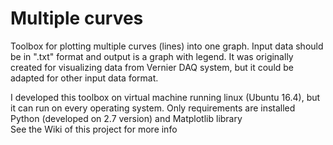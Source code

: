 <h1>Multiple curves</h1>
<p>
Toolbox for plotting multiple curves (lines) into one graph. Input data should be in ".txt" format and output is a graph with legend.
It was originally created for visualizing data from Vernier DAQ system, but it could be adapted for other input data format.
</p>
<p>
I developed this toolbox on virtual machine running linux (Ubuntu 16.4), but it can run on every operating system. Only requirements are installed Python (developed on 2.7 version) and Matplotlib library
<br>
See the Wiki of this project for more info
</p>
